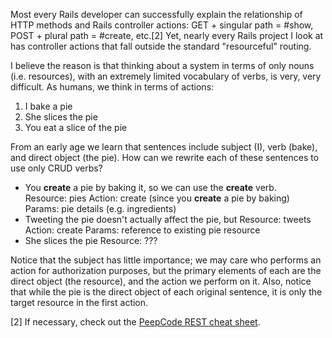 Most every Rails developer can successfully explain the relationship of HTTP methods and Rails controller actions: GET + singular path = #show, POST + plural path = #create, etc.[2]  Yet, nearly every Rails project I look at has controller actions that fall outside the standard "resourceful" routing.

I believe the reason is that thinking about a system in terms of only nouns (i.e. resources), with an extremely limited vocabulary of verbs, is very, very difficult.  As humans, we think in terms of actions:

1. I bake a pie
2. She slices the pie
3. You eat a slice of the pie

From an early age we learn that sentences include subject (I), verb (bake), and direct object (the pie).  How can we rewrite each of these sentences to use only CRUD verbs?  

* You **create** a pie by baking it, so we can use the **create** verb.  
  Resource: pies
  Action: create (since you **create** a pie by baking)
  Params: pie details (e.g. ingredients)
* Tweeting the pie doesn't actually affect the pie, but 
  Resource: tweets
  Action: create
  Params: reference to existing pie resource
* She slices the pie
  Resource: ???
  
Notice that the subject has little importance; we may care who performs an action for authorization purposes, but the primary elements of each are the direct object (the resource), and the action we perform on it.  Also, notice that while the pie is the direct object of each original sentence, it is only the target resource in the first action.


[2] If necessary, check out the [PeepCode REST cheat sheet](http://topfunky.com/clients/peepcode/REST-cheatsheet.pdf).
